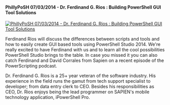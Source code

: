 ﻿#### PhillyPoSH 07/03/2014 - Dr. Ferdinand G. Rios : Building PowerShell GUI Tool Solutions

[![PhillyPoSH 07/03/2014 - Dr. Ferdinand G. Rios : Building PowerShell GUI Tool Solutions](https://i2.ytimg.com/vi/1daOFL4lp5E/hqdefault.jpg "PhillyPoSH 07/03/2014 - Dr. Ferdinand G. Rios : Building PowerShell GUI Tool Solutions")](https://www.youtube.com/watch?v=1daOFL4lp5E)

Ferdinand Rios will discuss the differences between scripts and tools and how to easily create GUI based tools using PowerShell Studio 2014. We're really excited to have Ferdinand with us and to learn all the cool possibilities PowerShell Studio brings to the table. In case you missed it you can also catch Ferdinand and David Corrales from Sapien on a recent episode of the PowerScripting podcast.

 Dr. Ferdinand G. Rios is a 25+ year veteran of the software industry. His experience in the field runs the gamut from tech support specialist to developer; from data entry clerk to CEO. Besides his responsibilities as CEO, Dr. Rios enjoys being the lead programmer on SAPIEN's mobile technology application, iPowerShell Pro.



